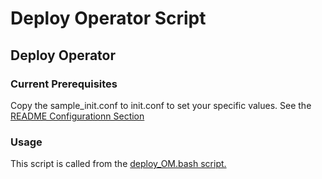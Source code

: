 # Deploy Operator Script

## Deploy Operator

### Current Prerequisites

Copy the sample_init.conf to init.conf to set your specific values.  See the [README Configurationn Section](https://github.com/mongodb-Rock/OpsMgr-in-Kubernetes-and-Docker#configuration "Configure Ops Manager")

### Usage

This script is called from the [deploy_OM.bash script.](https://github.com/mongodb-Rock/OpsMgr-in-Kubernetes-and-Docker/blob/master/scripts_deploy_OM.md)
